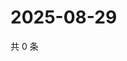 # 2025-08-29

共 0 条

<!-- BEGIN ZHIHUQUESTIONS -->
<!-- 最后更新时间 Fri Aug 29 2025 20:21:10 GMT+0800 (China Standard Time) -->

<!-- END ZHIHUQUESTIONS -->
